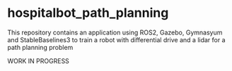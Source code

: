 # hospitalbot_path_planning
This repository contains an application using ROS2, Gazebo, Gymnasyum and StableBaselines3 to train a robot with differential drive and a lidar for a path planning problem

WORK IN PROGRESS
